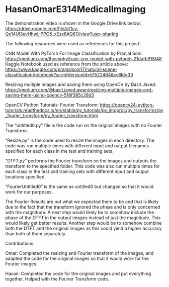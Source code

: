 # HasanOmarE314MedicalImaging
The demonstration video is shown in the Google Drive link below:
https://drive.google.com/file/d/1cv-Qx14Ul3evHhwIjiPPO5_xEsx8AQ6O/view?usp=sharing

The following resources were used as references for this project:

CNN Model With PyTorch For Image Classification by Pranjal Soni: https://medium.com/thecyphy/train-cnn-model-with-pytorch-21dafb918f48
Kaggle Notebook used as reference from the article above:
https://www.kaggle.com/pranjalsoni17/natural-scene-classification/notebook?scriptVersionId=51522484&cellId=33

Resizing multiple images and saving them using OpenCV by Basit Javed:
https://medium.com/@basit.javed.awan/resizing-multiple-images-and-saving-them-using-opencv-518f385c28d3

OpenCV Python Tutorials: Fourier Transform:
https://opencv24-python-tutorials.readthedocs.io/en/stable/py_tutorials/py_imgproc/py_transforms/py_fourier_transform/py_fourier_transform.html

The “untitled0.py” file is the code run on the original images with no Fourier Transform. 

“Resize.py” is the code used to resize the images in each directory. The code was run multiple times with different input and output filenames specified for each class in the test and training sets. 

“DTFT.py” performs the Fourier transform on the images and outputs the transform to the specified folder. This code was also run multiple times for each class in the test and training sets with different input and output locations specified.

“FourierUntitled0” is the same as untitled0 but changed so that it would work for our purposes.

The Fourier Results are not what we expected them to be and that is likely due to the fact that the transform ignored the phase and is only concerned with the magnitude. A next step would likely be to somehow include the phase of the DTFT in the output images instead of just the magnitude. This would likely get better results.
Another step would be to somehow combine both the DTFT and the original images as this could yield a higher accuracy than both of them separately. 

Contributions:

Omar: Completed the resizing and Fourier transform of the images, and adapted the code for the original images so that it would work for the Fourier images.

Hasan: Completed the code for the original images and put everything together. Helped with the Fourier Transform code.
